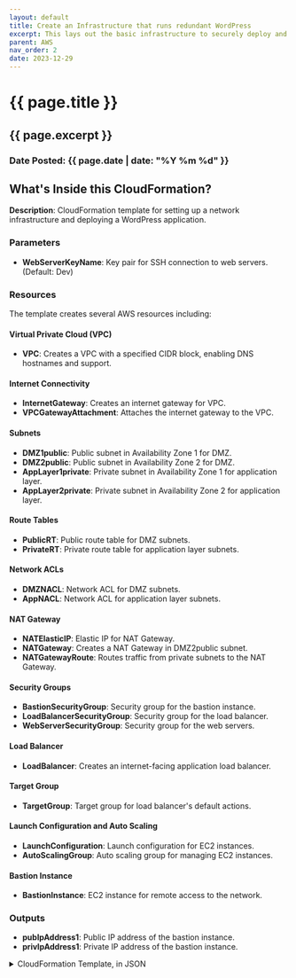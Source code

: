 ```yaml
---
layout: default
title: Create an Infrastructure that runs redundant WordPress
excerpt: This lays out the basic infrastructure to securely deploy and operate WordPress by launching a CloudFormation template
parent: AWS
nav_order: 2
date: 2023-12-29
---
```



<h1>{{ page.title }}</h1>
<h2>{{ page.excerpt }}</h2>
<h3>Date Posted: {{ page.date | date: "%Y %m %d" }}</h3>

## What's Inside this CloudFormation?

**Description**: CloudFormation template for setting up a network infrastructure and deploying a WordPress application.

### Parameters

- **WebServerKeyName**: Key pair for SSH connection to web servers. (Default: Dev)

### Resources

The template creates several AWS resources including:

#### Virtual Private Cloud (VPC)

- **VPC**: Creates a VPC with a specified CIDR block, enabling DNS hostnames and support.

#### Internet Connectivity

- **InternetGateway**: Creates an internet gateway for VPC.
- **VPCGatewayAttachment**: Attaches the internet gateway to the VPC.

#### Subnets

- **DMZ1public**: Public subnet in Availability Zone 1 for DMZ.
- **DMZ2public**: Public subnet in Availability Zone 2 for DMZ.
- **AppLayer1private**: Private subnet in Availability Zone 1 for application layer.
- **AppLayer2private**: Private subnet in Availability Zone 2 for application layer.

#### Route Tables

- **PublicRT**: Public route table for DMZ subnets.
- **PrivateRT**: Private route table for application layer subnets.

#### Network ACLs

- **DMZNACL**: Network ACL for DMZ subnets.
- **AppNACL**: Network ACL for application layer subnets.

#### NAT Gateway

- **NATElasticIP**: Elastic IP for NAT Gateway.
- **NATGateway**: Creates a NAT Gateway in DMZ2public subnet.
- **NATGatewayRoute**: Routes traffic from private subnets to the NAT Gateway.

#### Security Groups

- **BastionSecurityGroup**: Security group for the bastion instance.
- **LoadBalancerSecurityGroup**: Security group for the load balancer.
- **WebServerSecurityGroup**: Security group for the web servers.

#### Load Balancer

- **LoadBalancer**: Creates an internet-facing application load balancer.

#### Target Group

- **TargetGroup**: Target group for load balancer's default actions.

#### Launch Configuration and Auto Scaling

- **LaunchConfiguration**: Launch configuration for EC2 instances.
- **AutoScalingGroup**: Auto scaling group for managing EC2 instances.

#### Bastion Instance

- **BastionInstance**: EC2 instance for remote access to the network.

### Outputs

- **pubIpAddress1**: Public IP address of the bastion instance.
- **privIpAddress1**: Private IP address of the bastion instance.

<details>
<summary>CloudFormation Template, in JSON</summary>
{% highlight python3 %}
{
    "AWSTemplateFormatVersion": "2010-09-09",
    "Description": "CloudFormation Blog Activity",
    "Parameters": {
        "WebServerKeyName": {
            "Description": "The key pair to establish a SSH connection to the web servers.",
            "Type": "AWS::EC2::KeyPair::KeyName",
            "Default": "Dev" 
        }
    },
    "Resources": {
        "VPC": {
            "Type": "AWS::EC2::VPC",
            "Properties": {
                "CidrBlock": "10.99.0.0/16",
                "EnableDnsHostnames": "true",
                "EnableDnsSupport": "true",
                "Tags": [
                    {
                        "Key": "Name",
                        "Value": "BlogVPC"
                    }
                ]
            }
        },
        "InternetGateway": {
            "Type": "AWS::EC2::InternetGateway",
            "Properties": {}
        },
        "VPCGatewayAttachment": {
            "Type": "AWS::EC2::VPCGatewayAttachment",
            "Properties": {
                "VpcId": {
                    "Ref": "VPC"
                },
                "InternetGatewayId": {
                    "Ref": "InternetGateway"
                }
            }
        },
        "DMZ1public": {
            "Type": "AWS::EC2::Subnet",
            "Properties": {
                "AvailabilityZone": {
                    "Fn::Select": [
                        "0",
                        {
                            "Fn::GetAZs": ""
                        }
                    ]
                },
                "CidrBlock": "10.99.1.0/24",
                "VpcId": {
                    "Ref": "VPC"
                },
                "Tags": [
                    {
                        "Key": "Name",
                        "Value": "DMZ1public"
                    }
                ]
            }
        },
        "DMZ2public": {
            "Type": "AWS::EC2::Subnet",
            "Properties": {
                "AvailabilityZone": {
                    "Fn::Select": [
                        "1",
                        {
                            "Fn::GetAZs": ""
                        }
                    ]
                },
                "CidrBlock": "10.99.2.0/24",
                "VpcId": {
                    "Ref": "VPC"
                },
                "Tags": [
                    {
                        "Key": "Name",
                        "Value": "DMZ2public"
                    }
                ]
            }
        },
        "AppLayer1private": {
            "Type": "AWS::EC2::Subnet",
            "Properties": {
                "AvailabilityZone": {
                    "Fn::Select": [
                        "0",
                        {
                            "Fn::GetAZs": ""
                        }
                    ]
                },
                "CidrBlock": "10.99.11.0/24",
                "VpcId": {
                    "Ref": "VPC"
                },
                "Tags": [
                    {
                        "Key": "Name",
                        "Value": "AppLayer1private"
                    }
                ]
            }
        },
        "AppLayer2private": {
            "Type": "AWS::EC2::Subnet",
            "Properties": {
                "AvailabilityZone": {
                    "Fn::Select": [
                        "1",
                        {
                            "Fn::GetAZs": ""
                        }
                    ]
                },
                "CidrBlock": "10.99.12.0/24",
                "VpcId": {
                    "Ref": "VPC"
                },
                "Tags": [
                    {
                        "Key": "Name",
                        "Value": "AppLayer2private"
                    }
                ]
            }
        },
        "PublicRT": {
            "Type": "AWS::EC2::RouteTable",
            "Properties": {
                "VpcId": {
                    "Ref": "VPC"
                },
                "Tags": [
                    {
                        "Key": "Name",
                        "Value": "PublicRT"
                    }
                ]
            }
        },
        "RouteTableAssociationA": {
            "Type": "AWS::EC2::SubnetRouteTableAssociation",
            "Properties": {
                "SubnetId": {
                    "Ref": "DMZ1public"
                },
                "RouteTableId": {
                    "Ref": "PublicRT"
                }
            }
        },
        "RouteTableAssociationB": {
            "Type": "AWS::EC2::SubnetRouteTableAssociation",
            "Properties": {
                "SubnetId": {
                    "Ref": "DMZ2public"
                },
                "RouteTableId": {
                    "Ref": "PublicRT"
                }
            }
        },
        "RoutePublicNATToInternet": {
            "Type": "AWS::EC2::Route",
            "Properties": {
                "RouteTableId": {
                    "Ref": "PublicRT"
                },
                "DestinationCidrBlock": "0.0.0.0/0",
                "GatewayId": {
                    "Ref": "InternetGateway"
                }
            },
            "DependsOn": "VPCGatewayAttachment"
        },
        "NATElasticIP": {
            "Type": "AWS::EC2::EIP",
            "Properties": {
                "Domain": "vpc"
            },
            "DependsOn": "VPCGatewayAttachment"
        },
        "NATGateway": {
            "Type": "AWS::EC2::NatGateway",
            "DependsOn": "NATElasticIP",
            "Properties": {
                "AllocationId": {
                    "Fn::GetAtt": [
                        "NATElasticIP",
                        "AllocationId"
                    ]
                },
                "SubnetId": {
                    "Ref": "DMZ2public"
                }
            }
        },
        "NATGatewayRoute": {
            "Type": "AWS::EC2::Route",
            "Properties": {
                "RouteTableId": {
                    "Ref": "PrivateRT"
                },
                "DestinationCidrBlock": "0.0.0.0/0",
                "NatGatewayId": {
                    "Ref": "NATGateway"
                }
            }
        },
        "PrivateRT": {
            "Type": "AWS::EC2::RouteTable",
            "Properties": {
                "VpcId": {
                    "Ref": "VPC"
                },
                "Tags": [
                    {
                        "Key": "Name",
                        "Value": "PrivateRT"
                    }
                ]
            }
        },
        "RouteTableAssociationC": {
            "Type": "AWS::EC2::SubnetRouteTableAssociation",
            "Properties": {
                "SubnetId": {
                    "Ref": "AppLayer1private"
                },
                "RouteTableId": {
                    "Ref": "PrivateRT"
                }
            }
        },
        "RouteTableAssociationD": {
            "Type": "AWS::EC2::SubnetRouteTableAssociation",
            "Properties": {
                "SubnetId": {
                    "Ref": "AppLayer2private"
                },
                "RouteTableId": {
                    "Ref": "PrivateRT"
                }
            }
        },
        "DMZNACL": {
            "Type": "AWS::EC2::NetworkAcl",
            "Properties": {
                "VpcId": {
                    "Ref": "VPC"
                },
                "Tags": [
                    {
                        "Key": "Name",
                        "Value": "DMZNACL"
                    }
                ]
            }
        },
        "SubnetNetworkAclAssociationA": {
            "Type": "AWS::EC2::SubnetNetworkAclAssociation",
            "Properties": {
                "SubnetId": {
                    "Ref": "DMZ1public"
                },
                "NetworkAclId": {
                    "Ref": "DMZNACL"
                }
            }
        },
        "SubnetNetworkAclAssociationB": {
            "Type": "AWS::EC2::SubnetNetworkAclAssociation",
            "Properties": {
                "SubnetId": {
                    "Ref": "DMZ2public"
                },
                "NetworkAclId": {
                    "Ref": "DMZNACL"
                }
            }
        },
        "DMZNACLEntryIngress100": {
            "Type": "AWS::EC2::NetworkAclEntry",
            "DependsOn": "DMZNACL",
            "Properties": {
                "NetworkAclId": {
                    "Ref": "DMZNACL"
                },
                "RuleNumber": "100",
                "Protocol": "6",
                "PortRange": {
                    "From": "22",
                    "To": "22"
                },
                "RuleAction": "allow",
                "Egress": "false",
                "CidrBlock": "0.0.0.0/0"
            }
        },
        "DMZNACLEntryIngress110": {
            "Type": "AWS::EC2::NetworkAclEntry",
            "DependsOn": "DMZNACL",
            "Properties": {
                "NetworkAclId": {
                    "Ref": "DMZNACL"
                },
                "RuleNumber": "110",
                "Protocol": "6",
                "PortRange": {
                    "From": "80",
                    "To": "80"
                },
                "RuleAction": "allow",
                "Egress": "false",
                "CidrBlock": "0.0.0.0/0"
            }
        },
        "DMZNACLEntryIngress120": {
            "Type": "AWS::EC2::NetworkAclEntry",
            "DependsOn": "DMZNACL",
            "Properties": {
                "NetworkAclId": {
                    "Ref": "DMZNACL"
                },
                "RuleNumber": "120",
                "Protocol": "6",
                "PortRange": {
                    "From": "443",
                    "To": "443"
                },
                "RuleAction": "allow",
                "Egress": "false",
                "CidrBlock": "0.0.0.0/0"
            }
        },
        "DMZNACLEntryIngress130": {
            "Type": "AWS::EC2::NetworkAclEntry",
            "DependsOn": "DMZNACL",
            "Properties": {
                "NetworkAclId": {
                    "Ref": "DMZNACL"
                },
                "RuleNumber": "130",
                "Protocol": "6",
                "PortRange": {
                    "From": "1024",
                    "To": "65535"
                },
                "RuleAction": "allow",
                "Egress": "false",
                "CidrBlock": "0.0.0.0/0"
            }
        },
        "DMZNACLEntryEgress100": {
            "Type": "AWS::EC2::NetworkAclEntry",
            "DependsOn": "DMZNACL",
            "Properties": {
                "NetworkAclId": {
                    "Ref": "DMZNACL"
                },
                "RuleNumber": "100",
                "Protocol": "6",
                "PortRange": {
                    "From": "22",
                    "To": "22"
                },
                "RuleAction": "allow",
                "Egress": "true",
                "CidrBlock": "0.0.0.0/0"
            }
        },
        "DMZNACLEntryEgress110": {
            "Type": "AWS::EC2::NetworkAclEntry",
            "DependsOn": "DMZNACL",
            "Properties": {
                "NetworkAclId": {
                    "Ref": "DMZNACL"
                },
                "RuleNumber": "110",
                "Protocol": "6",
                "PortRange": {
                    "From": "80",
                    "To": "80"
                },
                "RuleAction": "allow",
                "Egress": "true",
                "CidrBlock": "0.0.0.0/0"
            }
        },
        "DMZNACLEntryEgress120": {
            "Type": "AWS::EC2::NetworkAclEntry",
            "DependsOn": "DMZNACL",
            "Properties": {
                "NetworkAclId": {
                    "Ref": "DMZNACL"
                },
                "RuleNumber": "120",
                "Protocol": "6",
                "PortRange": {
                    "From": "443",
                    "To": "443"
                },
                "RuleAction": "allow",
                "Egress": "true",
                "CidrBlock": "0.0.0.0/0"
            }
        },
        "DMZNACLEntryEgress130": {
            "Type": "AWS::EC2::NetworkAclEntry",
            "DependsOn": "DMZNACL",
            "Properties": {
                "NetworkAclId": {
                    "Ref": "DMZNACL"
                },
                "RuleNumber": "130",
                "Protocol": "6",
                "PortRange": {
                    "From": "1024",
                    "To": "65535"
                },
                "RuleAction": "allow",
                "Egress": "true",
                "CidrBlock": "0.0.0.0/0"
            }
        },
        "AppNACL": {
            "Type": "AWS::EC2::NetworkAcl",
            "Properties": {
                "VpcId": {
                    "Ref": "VPC"
                },
                "Tags": [
                    {
                        "Key": "Name",
                        "Value": "AppNACL"
                    }
                ]
            }
        },
        "SubnetNetworkAclAssociationC": {
            "Type": "AWS::EC2::SubnetNetworkAclAssociation",
            "Properties": {
                "SubnetId": {
                    "Ref": "AppLayer1private"
                },
                "NetworkAclId": {
                    "Ref": "AppNACL"
                }
            }
        },
        "SubnetNetworkAclAssociationD": {
            "Type": "AWS::EC2::SubnetNetworkAclAssociation",
            "Properties": {
                "SubnetId": {
                    "Ref": "AppLayer2private"
                },
                "NetworkAclId": {
                    "Ref": "AppNACL"
                }
            }
        },
        "AppNACLEntryIngress100": {
            "Type": "AWS::EC2::NetworkAclEntry",
            "DependsOn": "AppNACL",
            "Properties": {
                "NetworkAclId": {
                    "Ref": "AppNACL"
                },
                "RuleNumber": "100",
                "Protocol": "6",
                "PortRange": {
                    "From": "22",
                    "To": "22"
                },
                "RuleAction": "allow",
                "Egress": "false",
                "CidrBlock": "10.99.0.0/16"
            }
        },
        "AppNACLEntryIngress110": {
            "Type": "AWS::EC2::NetworkAclEntry",
            "DependsOn": "AppNACL",
            "Properties": {
                "NetworkAclId": {
                    "Ref": "AppNACL"
                },
                "RuleNumber": "110",
                "Protocol": "6",
                "PortRange": {
                    "From": "80",
                    "To": "80"
                },
                "RuleAction": "allow",
                "Egress": "false",
                "CidrBlock": "10.99.0.0/16"
            }
        },
        "AppNACLEntryIngress120": {
            "Type": "AWS::EC2::NetworkAclEntry",
            "DependsOn": "AppNACL",
            "Properties": {
                "NetworkAclId": {
                    "Ref": "AppNACL"
                },
                "RuleNumber": "120",
                "Protocol": "6",
                "PortRange": {
                    "From": "443",
                    "To": "443"
                },
                "RuleAction": "allow",
                "Egress": "false",
                "CidrBlock": "10.99.0.0/16"
            }
        },
        "AppNACLEntryIngress130": {
            "Type": "AWS::EC2::NetworkAclEntry",
            "DependsOn": "AppNACL",
            "Properties": {
                "NetworkAclId": {
                    "Ref": "AppNACL"
                },
                "RuleNumber": "130",
                "Protocol": "6",
                "PortRange": {
                    "From": "1024",
                    "To": "65535"
                },
                "RuleAction": "allow",
                "Egress": "false",
                "CidrBlock": "0.0.0.0/0"
            }
        },
        "AppNACLEntryEgress110": {
            "Type": "AWS::EC2::NetworkAclEntry",
            "DependsOn": "AppNACL",
            "Properties": {
                "NetworkAclId": {
                    "Ref": "AppNACL"
                },
                "RuleNumber": "110",
                "Protocol": "6",
                "PortRange": {
                    "From": "80",
                    "To": "80"
                },
                "RuleAction": "allow",
                "Egress": "true",
                "CidrBlock": "0.0.0.0/0"
            }
        },
        "AppNACLEntryEgress120": {
            "Type": "AWS::EC2::NetworkAclEntry",
            "DependsOn": "AppNACL",
            "Properties": {
                "NetworkAclId": {
                    "Ref": "AppNACL"
                },
                "RuleNumber": "120",
                "Protocol": "6",
                "PortRange": {
                    "From": "443",
                    "To": "443"
                },
                "RuleAction": "allow",
                "Egress": "true",
                "CidrBlock": "0.0.0.0/0"
            }
        },
        "AppNACLEntryEgress130": {
            "Type": "AWS::EC2::NetworkAclEntry",
            "DependsOn": "AppNACL",
            "Properties": {
                "NetworkAclId": {
                    "Ref": "AppNACL"
                },
                "RuleNumber": "130",
                "Protocol": "6",
                "PortRange": {
                    "From": "1024",
                    "To": "65535"
                },
                "RuleAction": "allow",
                "Egress": "true",
                "CidrBlock": "10.99.0.0/16"
            }
        },
        "LoadBalancer": {
            "Type": "AWS::ElasticLoadBalancingV2::LoadBalancer",
            "Properties": {
                "Subnets": [
                    {
                        "Ref": "DMZ1public"
                    },
                    {
                        "Ref": "DMZ2public"
                    }
                ],
                "Name": "load-balancer",
                "Type": "application",
                "Scheme": "internet-facing",
                "SecurityGroups": [
                    {
                        "Ref": "LoadBalancerSecurityGroup"
                    }
                ],
                "IpAddressType": "ipv4"
            }
        },
        "Listener": {
            "Type": "AWS::ElasticLoadBalancingV2::Listener",
            "Properties": {
                "DefaultActions": [
                    {
                        "Type": "forward",
                        "TargetGroupArn": {
                            "Ref": "TargetGroup"
                        }
                    }
                ],
                "LoadBalancerArn": {
                    "Ref": "LoadBalancer"
                },
                "Port": "80",
                "Protocol": "HTTP"
            }
        },
        "TargetGroup": {
            "Type": "AWS::ElasticLoadBalancingV2::TargetGroup",
            "Properties": {
                "HealthCheckIntervalSeconds": "10",
                "HealthCheckPath": "/phpinfo.php",
                "HealthCheckPort": "80",
                "HealthCheckProtocol": "HTTP",
                "HealthyThresholdCount": "2",
                "Name": "TG1",
                "Port": "80",
                "Protocol": "HTTP",
                "UnhealthyThresholdCount": "2",
                "VpcId": {
                    "Ref": "VPC"
                }
            }
        },
        "BastionSecurityGroup": {
            "Type": "AWS::EC2::SecurityGroup",
            "Properties": {
                "GroupDescription": "wordpress-bastion",
                "VpcId": {
                    "Ref": "VPC"
                },
                "Tags": [
                    {
                        "Key": "Name",
                        "Value": "BastionSG"
                    }
                ],
                "SecurityGroupIngress": [
                    {
                        "CidrIp": "0.0.0.0/0",
                        "FromPort": 22,
                        "IpProtocol": "tcp",
                        "ToPort": 22
                    }
                ]
            }
        },
        "LoadBalancerSecurityGroup": {
            "Type": "AWS::EC2::SecurityGroup",
            "Properties": {
                "GroupDescription": "wordpress-elb",
                "VpcId": {
                    "Ref": "VPC"
                },
                "Tags": [
                    {
                        "Key": "Name",
                        "Value": "LoadBalancerSG"
                    }
                ],
                "SecurityGroupIngress": [
                    {
                        "CidrIp": "0.0.0.0/0",
                        "FromPort": 80,
                        "IpProtocol": "tcp",
                        "ToPort": 80
                    },
                    {
                        "CidrIp": "0.0.0.0/0",
                        "FromPort": 443,
                        "IpProtocol": "tcp",
                        "ToPort": 443
                    }
                ]
            }
        },
        "WebServerSecurityGroup": {
            "Type": "AWS::EC2::SecurityGroup",
            "Properties": {
                "GroupDescription": "wordpress-ec2",
                "VpcId": {
                    "Ref": "VPC"
                },
                "Tags": [
                    {
                        "Key": "Name",
                        "Value": "WebServerSG"
                    }
                ],
                "SecurityGroupIngress": [
                    {
                        "FromPort": 22,
                        "IpProtocol": "tcp",
                        "SourceSecurityGroupId": {
                            "Ref": "BastionSecurityGroup"
                        },
                        "ToPort": 22
                    },
                    {
                        "FromPort": 80,
                        "IpProtocol": "tcp",
                        "SourceSecurityGroupId": {
                            "Ref": "LoadBalancerSecurityGroup"
                        },
                        "ToPort": 80
                    }
                ]
            }
        },
        "LaunchConfiguration": {
            "Type": "AWS::AutoScaling::LaunchConfiguration",
            "DependsOn": "VPCGatewayAttachment",
            "Properties": {
                "ImageId": "ami-97785bed",
                "InstanceType": "t2.micro",
                "SecurityGroups": [
                    {
                        "Ref": "WebServerSecurityGroup"
                    }
                ],
                "KeyName": {
                    "Ref": "WebServerKeyName"
                },
                "AssociatePublicIpAddress": "false",
                "UserData": {
                    "Fn::Base64": {
                        "Fn::Join": [
                            "",
                            [
                                "#!/bin/bash\n",
                                "yum update -y\n",
                                "yum install -y httpd24 php70 mysql56-server php70-mysqlnd git\n",
                                "cd /var/www/html\n",
                                "wget https://wordpress.org/latest.tar.gz\n",
                                "tar -xzf latest.tar.gz\n",
                                "cp wp-config-sample.php wp-config.php\n",
                                "groupadd www\n",
                                "usermod -a -G www ec2-user\n",
                                "chown -R root:www /var/www\n",
                                "chmod -R 2775 /var/www\n",
                                "echo '<?php phpinfo(); ?>' > /var/www/html/phpinfo.php\n",
                                "service httpd start\n",
                                "chkconfig httpd on\n",
                                "service mysqld start\n",
                                "chkconfig mysqld on\n"
                            ]
                        ]
                    }
                },
                "InstanceMonitoring": "true"
            }
        },
        "AutoScalingGroup": {
            "Type": "AWS::AutoScaling::AutoScalingGroup",
            "Properties": {
                "TargetGroupARNs": [
                    {
                        "Ref": "TargetGroup"
                    }
                ],
                "LaunchConfigurationName": {
                    "Ref": "LaunchConfiguration"
                },
                "MinSize": "2",
                "MaxSize": "2",
                "DesiredCapacity": "2",
                "Cooldown": "300",
                "HealthCheckGracePeriod": "300",
                "HealthCheckType": "ELB",
                "VPCZoneIdentifier": [
                    {
                        "Ref": "AppLayer1private"
                    },
                    {
                        "Ref": "AppLayer2private"
                    }
                ],
                "Tags": [
                    {
                        "PropagateAtLaunch": "true",
                        "Value": "instance-wordpress",
                        "Key": "Name"
                    }
                ]
            }
        },
        "BastionInstance": {
            "Type": "AWS::EC2::Instance",
            "Properties": {
                "InstanceType": "t2.micro",
                "ImageId": "ami-97785bed",
                "KeyName": {
                    "Ref": "WebServerKeyName"
                },
                "NetworkInterfaces": [
                    {
                        "GroupSet": [
                            {
                                "Ref": "BastionSecurityGroup"
                            }
                        ],
                        "AssociatePublicIpAddress": "true",
                        "DeviceIndex": "0",
                        "DeleteOnTermination": "true",
                        "SubnetId": {
                            "Ref": "DMZ1public"
                        }
                    }
                ],
                "Tags": [
                    {
                        "Value": "bastion-host",
                        "Key": "Name"
                    }
                ]
            }
        }
    },
    "Outputs": {
        "pubIpAddress1": {
            "Description": "Public ip address of bastion instance",
            "Value": {
                "Fn::GetAtt": [
                    "BastionInstance",
                    "PublicIp"
                ]
            }
        },
        "privIpAddress1": {
            "Description": "Private ip address of bastion instance",
            "Value": {
                "Fn::GetAtt": [
                    "BastionInstance",
                    "PrivateIp"
                ]
            }
        }
    }
}
{% endhighlight %}
